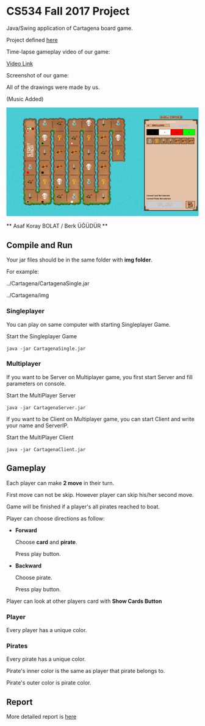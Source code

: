 # CS534 Fall 2017 Project

Java/Swing application of Cartagena board game.

Project defined [here](http://aktemur.github.io/cs534/project_cartagena.html)

Time-lapse gameplay video of our game:

[Video Link](https://www.youtube.com/watch?v=WIWXM6XtBrU)

Screenshot of our game:

All of the drawings were made by us.

(Music Added)

![Screenshot](report/ss2.png)

** Asaf Koray BOLAT / Berk ÜĞÜDÜR **

## Compile and Run

Your jar files should be in the same folder with **img folder**.

For example:

../Cartagena/CartagenaSingle.jar

../Cartagena/img

### Singleplayer
You can play on same computer with starting Singleplayer Game.

Start the Singleplayer Game

`java -jar CartagenaSingle.jar`


### Multiplayer
If you want to be Server on Multiplayer game, you first start Server and fill parameters on console.

Start the MultiPlayer Server

`java -jar CartagenaServer.jar`

If you want to be Client on Multiplayer game, you can start Client and write your name and ServerIP.

Start the MultiPlayer Client

`java -jar CartagenaClient.jar`

## Gameplay
Each player can make **2 move** in their turn.

First move can not be skip. However player can skip his/her second move.

Game will be finished if a player's all pirates reached to boat.

Player can choose directions as follow:

- **Forward**

    Choose **card** and **pirate**.
    
    Press play button.
- **Backward**

    Choose pirate.
    
    Press play button.
    
Player can look at other players card with **Show Cards Button**

### Player
Every player has a unique color.

### Pirates
Every pirate has a unique color.

Pirate's inner color is the same as player that pirate belongs to.

Pirate's outer color is pirate color.

## Report
More detailed report is [here](report.md)
